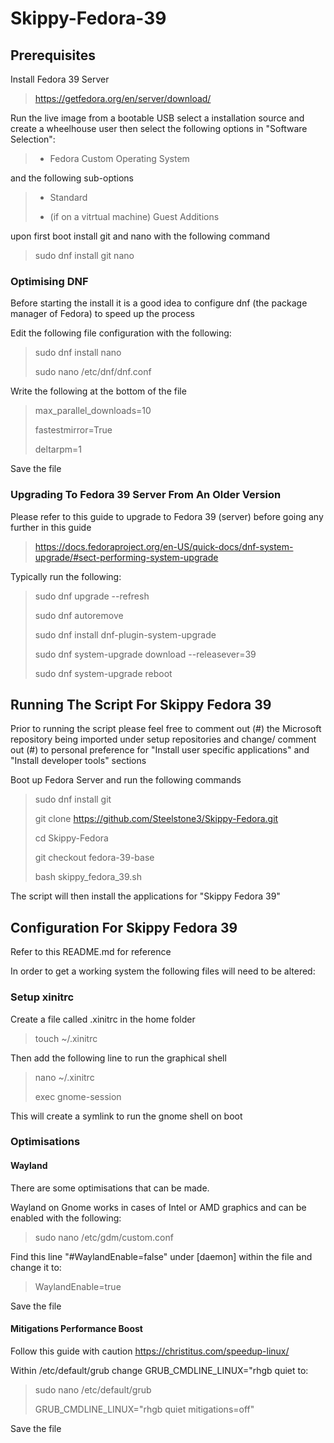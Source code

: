 # Skippy-Fedora-39

## Prerequisites

Install Fedora 39 Server

> <https://getfedora.org/en/server/download/>

Run the live image from a bootable USB select a installation source and create a wheelhouse user then select the following options in "Software Selection":
>
> - Fedora Custom Operating System

and the following sub-options
>
> - Standard
>
> - (if on a vitrtual machine) Guest Additions

upon first boot install git and nano with the following command
> sudo dnf install git nano

### Optimising DNF

Before starting the install it is a good idea to configure dnf (the package manager of Fedora) to speed up the process

Edit the following file configuration with the following:

> sudo dnf install nano
>
> sudo nano /etc/dnf/dnf.conf

Write the following at the bottom of the file

> max_parallel_downloads=10
>
> fastestmirror=True
>
> deltarpm=1

Save the file

### Upgrading To Fedora 39 Server From An Older Version

Please refer to this guide to upgrade to Fedora 39 (server) before going any further in this guide
> <https://docs.fedoraproject.org/en-US/quick-docs/dnf-system-upgrade/#sect-performing-system-upgrade>

Typically run the following:
> sudo dnf upgrade --refresh
>
> sudo dnf autoremove
>
> sudo dnf install dnf-plugin-system-upgrade
>
> sudo dnf system-upgrade download --releasever=39
>
> sudo dnf system-upgrade reboot

## Running The Script For Skippy Fedora 39

Prior to running the script please feel free to comment out (#) the Microsoft repository being imported under setup repositories and change/ comment out (#) to personal preference for "Install user specific applications" and "Install developer tools" sections

Boot up Fedora Server and run the following commands

> sudo dnf install git
>
> git clone <https://github.com/Steelstone3/Skippy-Fedora.git>
>
> cd Skippy-Fedora
>
> git checkout fedora-39-base
>
> bash skippy_fedora_39.sh

The script will then install the applications for "Skippy Fedora 39"

## Configuration For Skippy Fedora 39

Refer to this README.md for reference

In order to get a working system the following files will need to be altered:

### Setup xinitrc

Create a file called .xinitrc in the home folder

> touch ~/.xinitrc

Then add the following line to run the graphical shell

> nano ~/.xinitrc
>
> exec gnome-session

This will create a symlink to run the gnome shell on boot

### Optimisations

#### Wayland

There are some optimisations that can be made.

Wayland on Gnome works in cases of Intel or AMD graphics and can be enabled with the following:

> sudo nano /etc/gdm/custom.conf

Find this line "#WaylandEnable=false" under [daemon] within the file and change it to:

> WaylandEnable=true

Save the file

#### Mitigations Performance Boost

Follow this guide with caution <https://christitus.com/speedup-linux/>

Within /etc/default/grub change GRUB_CMDLINE_LINUX="rhgb quiet to:

> sudo nano /etc/default/grub
>
> GRUB_CMDLINE_LINUX="rhgb quiet mitigations=off"

Save the file
